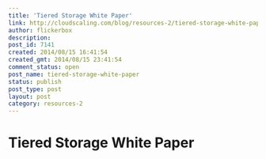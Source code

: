 ```yaml
---
title: 'Tiered Storage White Paper'
link: http://cloudscaling.com/blog/resources-2/tiered-storage-white-paper/
author: flickerbox
description: 
post_id: 7141
created: 2014/08/15 16:41:54
created_gmt: 2014/08/15 23:41:54
comment_status: open
post_name: tiered-storage-white-paper
status: publish
post_type: post
layout: post
category: resources-2
---
```


# Tiered Storage White Paper

